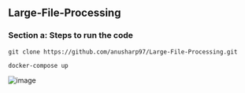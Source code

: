 ## Large-File-Processing
### Section a: Steps to run the code

``git clone https://github.com/anusharp97/Large-File-Processing.git ``

``docker-compose up``

![image](https://user-images.githubusercontent.com/35512779/115273446-2d5c8280-a15d-11eb-8591-9ee3ccef078f.png)
